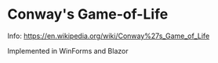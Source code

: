 # Conway's Game-of-Life

Info: https://en.wikipedia.org/wiki/Conway%27s_Game_of_Life

Implemented in WinForms and Blazor